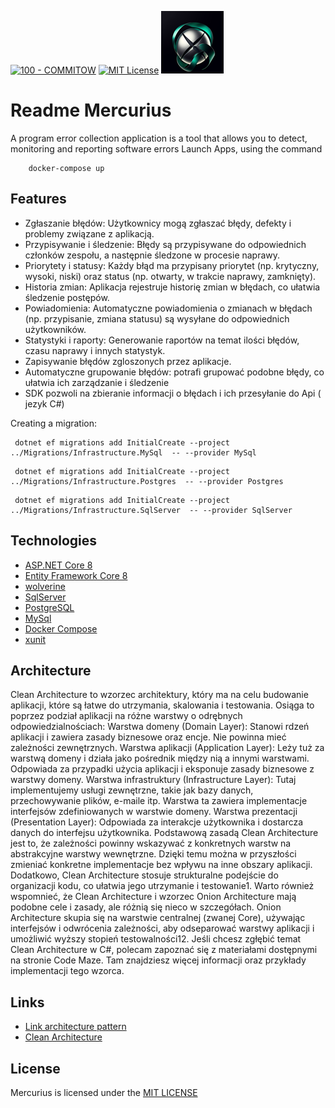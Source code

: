 [![100 - COMMITOW](https://img.shields.io/badge/100-COMMITOW-2ea44f)](https://100commitow.pl/)
[![MIT License](https://img.shields.io/badge/License-MIT-green.svg)](https://choosealicense.com/licenses/mit/)
![Logo](/images/logo.png)

# Readme Mercurius
A program error collection application is a tool that allows you to detect,
monitoring and reporting software errors
Launch Apps, using the command

```
    docker-compose up
```
## Features
- Zgłaszanie błędów: Użytkownicy mogą zgłaszać błędy, defekty i problemy związane z aplikacją.
- Przypisywanie i śledzenie: Błędy są przypisywane do odpowiednich członków zespołu, a następnie śledzone w procesie naprawy.
- Priorytety i statusy: Każdy błąd ma przypisany priorytet (np. krytyczny, wysoki, niski) oraz status (np. otwarty, w trakcie naprawy, zamknięty).
- Historia zmian: Aplikacja rejestruje historię zmian w błędach, co ułatwia śledzenie postępów.
- Powiadomienia: Automatyczne powiadomienia o zmianach w błędach (np. przypisanie, zmiana statusu) są wysyłane do odpowiednich użytkowników.
- Statystyki i raporty: Generowanie raportów na temat ilości błędów, czasu naprawy i innych statystyk.
- Zapisywanie błędów zgloszonych przez aplikacje.
- Automatyczne grupowanie błędów: potrafi grupować podobne błędy, co ułatwia ich zarządzanie i śledzenie
- SDK pozwoli na zbieranie informacji o błędach i ich przesyłanie do Api ( jezyk C#)

Creating a migration:
```
 dotnet ef migrations add InitialCreate --project ../Migrations/Infrastructure.MySql  -- --provider MySql
```
```
 dotnet ef migrations add InitialCreate --project ../Migrations/Infrastructure.Postgres  -- --provider Postgres
```
```
 dotnet ef migrations add InitialCreate --project ../Migrations/Infrastructure.SqlServer  -- --provider SqlServer
```
## Technologies
* [ASP.NET Core 8](https://docs.microsoft.com/en-us/aspnet/core/introduction-to-aspnet-core)
* [Entity Framework Core 8](https://docs.microsoft.com/en-us/ef/core/)
* [wolverine](https://wolverine.netlify.app/)
* [SqlServer](Microsoft.EntityFrameworkCore.SqlServer)
* [PostgreSQL](Npgsql.EntityFrameworkCore.PostgreSQL)
* [MySql](Pomelo.EntityFrameworkCore.MySql)
* [Docker Compose](https://docs.docker.com/compose/)
* [xunit](https://xunit.net/)




## Architecture
Clean Architecture to wzorzec architektury, który ma na celu budowanie aplikacji, które są łatwe do utrzymania, skalowania i testowania. Osiąga to poprzez podział aplikacji na różne warstwy o odrębnych odpowiedzialnościach:
Warstwa domeny (Domain Layer): Stanowi rdzeń aplikacji i zawiera zasady biznesowe oraz encje. Nie powinna mieć zależności zewnętrznych.
Warstwa aplikacji (Application Layer): Leży tuż za warstwą domeny i działa jako pośrednik między nią a innymi warstwami. Odpowiada za przypadki użycia aplikacji i eksponuje zasady biznesowe z warstwy domeny.
Warstwa infrastruktury (Infrastructure Layer): Tutaj implementujemy usługi zewnętrzne, takie jak bazy danych, przechowywanie plików, e-maile itp. Warstwa ta zawiera implementacje interfejsów zdefiniowanych w warstwie domeny.
Warstwa prezentacji (Presentation Layer): Odpowiada za interakcje użytkownika i dostarcza danych do interfejsu użytkownika.
Podstawową zasadą Clean Architecture jest to, że zależności powinny wskazywać z konkretnych warstw na abstrakcyjne warstwy wewnętrzne. Dzięki temu można w przyszłości zmieniać konkretne implementacje bez wpływu na inne obszary aplikacji. Dodatkowo, Clean Architecture stosuje strukturalne podejście do organizacji kodu, co ułatwia jego utrzymanie i testowanie1.
Warto również wspomnieć, że Clean Architecture i wzorzec Onion Architecture mają podobne cele i zasady, ale różnią się nieco w szczegółach. Onion Architecture skupia się na warstwie centralnej (zwanej Core), używając interfejsów i odwrócenia zależności, aby odseparować warstwy aplikacji i umożliwić wyższy stopień testowalności12.
Jeśli chcesz zgłębić temat Clean Architecture w C#, polecam zapoznać się z materiałami dostępnymi na stronie Code Maze. Tam znajdziesz więcej informacji oraz przykłady implementacji tego wzorca.

## Links 
* [Link architecture pattern](https://github.com/dotnet-architecture/eShopOnWeb)
* [Clean Architecture](https://github.com/jasontaylordev/CleanArchitecture)

## License
Mercurius is licensed under the [MIT LICENSE](https://choosealicense.com/licenses/mit/) 
